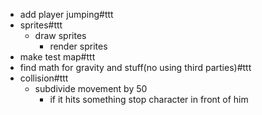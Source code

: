 - add player jumping#ttt
- sprites#ttt
	- draw sprites
		- render sprites
- make test map#ttt
- find math for gravity and stuff(no using third parties)#ttt
- collision#ttt
	- subdivide movement by 50
		- if it hits something stop character in front of him